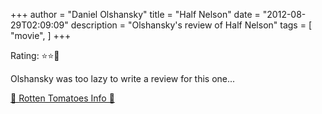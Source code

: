 +++
author = "Daniel Olshansky"
title = "Half Nelson"
date = "2012-08-29T02:09:09"
description = "Olshansky's review of Half Nelson"
tags = [
    "movie",
]
+++

Rating: ⭐⭐🌟

Olshansky was too lazy to write a review for this one...

[🍅 Rotten Tomatoes Info 🍅](https://www.rottentomatoes.com//m/half_nelson)
